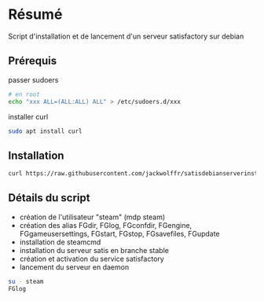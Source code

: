 # Résumé

Script d'installation et de lancement d'un serveur satisfactory sur debian

## Prérequis
passer sudoers
```bash
# en root
echo "xxx ALL=(ALL:ALL) ALL" > /etc/sudoers.d/xxx
```

installer curl
```bash
sudo apt install curl
```

## Installation

```bash
curl https://raw.githubusercontent.com/jackwolffr/satisdebianserverinstall/refs/heads/main/install.sh | sudo sh
```

## Détails du script

- création de l'utilisateur "steam" (mdp steam)
- création des alias FGdir, FGlog, FGconfdir, FGengine, FGgameusersettings, FGstart, FGstop, FGsavefiles, FGupdate
- installation de steamcmd 
- installation du serveur satis en branche stable
- création et activation du service satisfactory
- lancement du serveur en daemon

```bash
su - steam
FGlog
```
